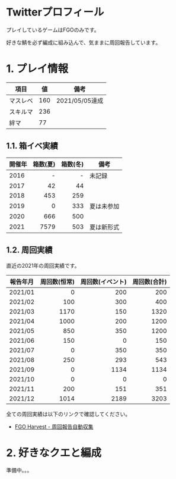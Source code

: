 # Twitterプロフィール <!-- omit in toc -->

プレイしているゲームはFGOのみです。

好きな鯖を必ず編成に組み込んで、気ままに周回報告しています。


# 1. プレイ情報

| 項目     | 値  | 備考           |
| -------- | --- | -------------- |
| マスレベ | 160 | 2021/05/05達成 |
| スキルマ | 236 |                |
| 絆マ     | 77  |                |


## 1.1. 箱イベ実績

| 開催年 | 箱数(夏) | 箱数(冬) | 備考       |
| ------ | -------: | -------: | ---------- |
| 2016   |        - |        - | 未記録     |
| 2017   |       42 |       44 |            |
| 2018   |      453 |      259 |            |
| 2019   |        0 |      333 | 夏は未参加 |
| 2020   |      666 |      500 |            |
| 2021   |     7579 |      503 | 夏は新形式 |


## 1.2. 周回実績

直近の2021年の周回実績です。

| 報告年月 | 周回数(恒常) | 周回数(イベント) | 周回数(合計) |
| -------- | -----------: | ---------------: | -----------: |
| 2021/01  |            0 |              200 |          200 |
| 2021/02  |          100 |              300 |          400 |
| 2021/03  |         1170 |              150 |         1320 |
| 2021/04  |         1000 |              200 |         1200 |
| 2021/05  |          850 |              350 |         1200 |
| 2021/06  |          150 |                0 |          150 |
| 2021/07  |            0 |              350 |          350 |
| 2021/08  |          250 |              293 |          543 |
| 2021/09  |            0 |             1134 |         1134 |
| 2021/10  |            0 |                0 |            0 |
| 2021/11  |          200 |              151 |          351 |
| 2021/12  |         1014 |             2189 |         3203 |

全ての周回実績は以下のリンクで確認してください。
  - [FGO Harvest - 周回報告自動収集](https://fgojunks.max747.org/harvest/contents/user/silverag_corgi.html)


# 2. 好きなクエと編成

準備中。。。

